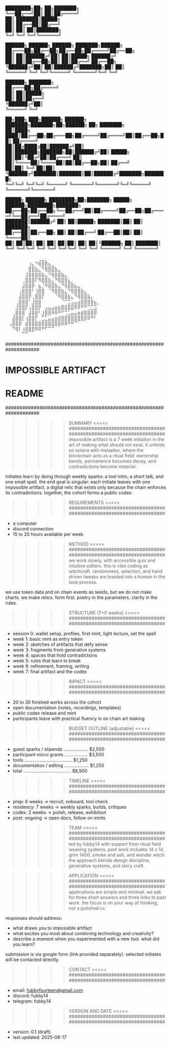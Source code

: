 


████████╗██╗  ██╗███████╗                                                         
╚══██╔══╝██║  ██║██╔════╝                                                         
   ██║   ███████║█████╗                                                           
   ██║   ██╔══██║██╔══╝                                                           
   ██║   ██║  ██║███████╗                                                         
   ╚═╝   ╚═╝  ╚═╝╚══════╝                                                         
                                                                                  
 ██████╗ ██████╗ ██████╗ ███████╗██████╗                                          
██╔═══██╗██╔══██╗██╔══██╗██╔════╝██╔══██╗                                         
██║   ██║██████╔╝██║  ██║█████╗  ██████╔╝                                         
██║   ██║██╔══██╗██║  ██║██╔══╝  ██╔══██╗                                         
╚██████╔╝██║  ██║██████╔╝███████╗██║  ██║                                         
 ╚═════╝ ╚═╝  ╚═╝╚═════╝ ╚══════╝╚═╝  ╚═╝                                         
                                                                                  
 ██████╗ ███████╗                                                                 
██╔═══██╗██╔════╝                                                                 
██║   ██║█████╗                                                                   
██║   ██║██╔══╝                                                                   
╚██████╔╝██║                                                                      
 ╚═════╝ ╚═╝                                                                      
                                                                                  
██╗███╗   ███╗██████╗  ██████╗ ███████╗███████╗██╗██████╗ ██╗     ███████╗        
██║████╗ ████║██╔══██╗██╔═══██╗██╔════╝██╔════╝██║██╔══██╗██║     ██╔════╝        
██║██╔████╔██║██████╔╝██║   ██║███████╗███████╗██║██████╔╝██║     █████╗          
██║██║╚██╔╝██║██╔═══╝ ██║   ██║╚════██║╚════██║██║██╔══██╗██║     ██╔══╝          
██║██║ ╚═╝ ██║██║     ╚██████╔╝███████║███████║██║██████╔╝███████╗███████╗        
╚═╝╚═╝     ╚═╝╚═╝      ╚═════╝ ╚══════╝╚══════╝╚═╝╚═════╝ ╚══════╝╚══════╝        
                                                                                  
 █████╗ ██████╗ ████████╗██╗███████╗ █████╗  ██████╗████████╗███████╗             
██╔══██╗██╔══██╗╚══██╔══╝██║██╔════╝██╔══██╗██╔════╝╚══██╔══╝██╔════╝             
███████║██████╔╝   ██║   ██║█████╗  ███████║██║        ██║   ███████╗             
██╔══██║██╔══██╗   ██║   ██║██╔══╝  ██╔══██║██║        ██║   ╚════██║             
██║  ██║██║  ██║   ██║   ██║██║     ██║  ██║╚██████╗   ██║   ███████║             
╚═╝  ╚═╝╚═╝  ╚═╝   ╚═╝   ╚═╝╚═╝     ╚═╝  ╚═╝ ╚═════╝   ╚═╝   ╚══════╝  


⠀⠀⠀⠀⠀⠀⠀⠀⠀⠀⢀⣀⡀⠀⠀⠀⠀⠀⠀⠀⠀⠀⠀⠀⠀⠀⠀⠀⠀⠀
⠀⠀⠀⠀⠀⠀⠀⢰⣄⠙⢿⣿⣿⣦⣀⠀⠀⠀⠀⠀⠀⠀⠀⠀⠀⠀⠀⠀⠀⠀
⠀⠀⠀⠀⠀⠀⠀⣿⣿⣷⣄⠙⢿⣿⣿⣷⣄⠀⠀⠀⠀⠀⠀⠀⠀⠀⠀⠀⠀⠀
⠀⠀⠀⠀⠀⠀⣸⣿⣿⣿⣿⣷⣄⠙⢿⣿⣿⣷⣄⠀⠀⠀⠀⠀⠀⠀⠀⠀⠀⠀
⠀⠀⠀⠀⠀⢀⣿⣿⣿⠏⠻⣿⣿⣷⣄⠙⢿⣿⣿⣦⡀⠀⠀⠀⠀⠀⠀⠀⠀⠀
⠀⠀⠀⠀⠀⣸⣿⣿⡿⠀⣦⡈⠻⣿⣿⣷⣄⠙⢿⣿⣿⣦⣄⠀⠀⠀⠀⠀⠀⠀
⠀⠀⠀⠀⢠⣿⣿⣿⠃⢸⣿⣿⠀⠈⠻⣿⣿⣷⣄⠙⢿⣿⣿⣷⣄⠀⠀⠀⠀⠀
⠀⠀⠀⠀⣼⣿⣿⡟⢀⣿⣿⡏⠀⠀⠀⠈⠻⣿⣿⣷⣄⠙⢿⣿⣿⣷⡄⠀⠀⠀
⠀⠀⠀⢀⣿⣿⣿⠁⣸⣿⣿⠀⠀⠀⠀⠀⠀⠈⠉⣉⣠⣤⣴⣿⣿⣿⣿⣦⡀⠀
⠀⠀⠀⣸⣿⣿⡏⢠⣿⣿⡟⠀⣠⣤⣤⣶⣶⣿⣿⣿⣿⠿⠿⠛⠛⢉⣉⣩⠀⠀
⠀⠀⢀⣿⣿⣿⠀⣼⣿⣿⠃⣸⣿⣿⠿⠿⠛⠋⢉⣁⣤⣤⣶⣾⣿⣿⣿⡿⠀⠀
⠀⠀⣼⣿⣿⡇⢰⣿⣿⡏⠀⣉⣁⣤⣤⣶⣾⣿⣿⣿⣿⣿⣿⣿⡿⠿⠛⠃⠀⠀
⠀⢠⣿⣿⡿⠀⣾⣿⣿⣿⣿⣿⣿⣿⣿⣿⣿⠿⠿⠛⠛⠉⠁⠀⠀⠀⠀⠀⠀⠀
⠀⠀⠙⢿⠇⢰⣿⣿⣿⠿⠿⠛⠋⠉⠉⠀⠀⠀⠀⠀⠀⠀⠀⠀⠀⠀⠀⠀⠀⠀
⠀⠀⠀⠀⠀⠉⠉⠀⠀⠀⠀⠀⠀⠀⠀⠀⠀⠀⠀⠀⠀⠀⠀⠀⠀⠀⠀⠀⠀⠀

####################################################################
#                        IMPOSSIBLE ARTIFACT                       #
#                             README                               #
####################################################################

>>>>> SUMMARY <<<<<
####################################################################
impossible artifact is a 7 week initiation in the art of making what
should not exist. it unfolds on solana with metaplex, where the
blockchain acts as a ritual field: ownership bends, permanence becomes
decay, and contradictions become material.

initiates learn by doing through weekly sparks: a tool intro, a short
talk, and one small spell. the end goal is singular: each initiate
leaves with one impossible artifact, a digital relic that exists only
because the chain enforces its contradictions. together, the cohort
forms a public codex.

>>>>> REQUIREMENTS <<<<<
####################################################################
- a computer
- discord connection
- 15 to 20 hours available per week

>>>>> METHOD <<<<<
####################################################################
we work slowly, with accessible guis and intuitive editors. this is
vibe coding as witchcraft. randomness, selection, and hand driven
tweaks are braided into a human in the loop process.

we use token data and on chain events as seeds, but we do not make
charts. we make relics. form first. poetry in the parameters. clarity
in the rules.

>>>>> STRUCTURE (7+0 weeks) <<<<<
####################################################################
- session 0: wallet setup, profiles, first mint, light lecture,
  set the spell
- week 1: basic mint as entry token
- week 2: sketches of artifacts that defy sense
- week 3: fragments from generative systems
- week 4: spaces that hold contradictions
- week 5: rules that learn to break
- week 6: refinement, framing, writing
- week 7: final artifact and the codex

>>>>> IMPACT <<<<<
####################################################################
- 20 to 30 finished works across the cohort
- open documentation (notes, recordings, templates)
- public codex release and mint
- participants leave with practical fluency in on chain art making

>>>>> BUDGET OUTLINE (adjustable) <<<<<
####################################################################
- guest sparks / stipends ................... $2,500
- participant micro grants .................. $3,500
- tools ..................................... $1,250
- documentation / editing ................... $1,250
- total ..................................... $8,500

>>>>> TIMELINE <<<<<
####################################################################
- prep:        6 weeks  -> recruit, onboard, tool check
- residency:   7 weeks  -> weekly sparks, builds, critiques
- codex:       2 weeks  -> polish, release, exhibition
- post:        ongoing  -> open docs, follow on mints

>>>>> TEAM <<<<<
####################################################################
led by fubby14 with support from ritual field weaving systems. past
work includes 14 x 14, grim 1400, smoke and ash, and wander witch.
the approach blends design discipline, generative systems, and story
craft.

>>>>> APPLICATION <<<<<
####################################################################
applications are simple and minimal. we ask for three short answers
and three links to past work. the focus is on your way of thinking,
not a polished cv.

responses should address:
- what draws you to impossible artifact
- what excites you most about combining technology and creativity?
- describe a moment when you experimented with a new tool.
  what did you learn?

submission is via google form (link provided separately). selected
initiates will be contacted directly.

>>>>> CONTACT <<<<<
####################################################################
- email: fubbyfourteen@gmail.com
- discord: fubby14
- telegram: fubby14

>>>>> VERSION AND DATE <<<<<
####################################################################
- version: 0.1 (draft)
- last updated: 2025-08-17
